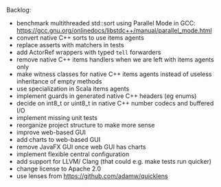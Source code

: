 Backlog:

 * benchmark multithreaded std::sort using Parallel Mode in GCC:
   https://gcc.gnu.org/onlinedocs/libstdc++/manual/parallel_mode.html
 * convert native C++ sorts to use items agents
 * replace asserts with matchers in tests
 * add ActorRef wrappers with typed `tell` forwarders
 * remove native C++ items handlers when we are left with items agents only
 * make witness classes for native C++ items agents instead of useless
   inheritance of empty methods
 * use specialization in Scala items agents
 * implement guards in generated native C++ headers (eg enums)
 * decide on int8_t or uint8_t in native C++ number codecs and buffered I/O
 * implement missing unit tests
 * reorganize project structure to make more sense
 * improve web-based GUI
 * add charts to web-based GUI
 * remove JavaFX GUI once web GUI has charts
 * implement flexible central configuration
 * add support for LLVM/ Clang (that could e.g. make tests run quicker)
 * change license to Apache 2.0
 * use lenses from https://github.com/adamw/quicklens
